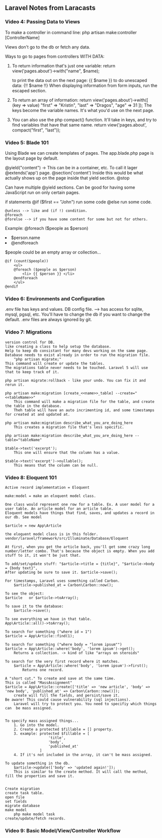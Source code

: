 ## Laravel Notes from Laracasts ##

### Video 4: Passing Data to Views ###
To make a controller in command line:
	php artisan make:controller [ControllerName]

Views don't go to the db or fetch any data. 

Ways to go to pages from controllers WITH DATA: 

1. To return information that's just one variable:
	return view('pages.about')->with("name", $name);

	to print the data out on the next page: {{ $name }}
	to do unescaped data: {!! $name !!} 
	When displaying information from form inputs, run the escaped section.

2. To return an array of information:
	return view('pages.about')->with([
		(key 	=> value)
		"first"	=> "Kristin",
		"last"	=> "Dragos",
		"age"	=> 31
		]);
	The keys become the variable names. It's what you'd use on the next page. 

3. You can also use the php compact() function. It'll take in keys, and try to find variables that have that same name.
	return view('pages.about', compact("first", "last"));

### Video 5: Blade 101 ###

Using Blade we can create templates of pages. 
The app.blade.php page is the layout page by default. 

@yield("content")  -> This can be in a container, etc. 
To call it lager @extends('app') page.
@section('content')
	Inside this would be what actually shows up on the page inside that yield section.
@stop

Can have multiple @yield sections. Can be good for having some JavaScript run on only certain pages. 

if statements
	@if ($first == "John")
		run some code
	@else 
		run some code.

	@unless --> like and (if !) condition.
	@foreach
	@forelse --> if you have some content for some but not for others.

Example: 
	@foreach ($people as $person)
		<li> $person.name <li>
	@endforeach

$people could be an empty array or collection... 
	
	@if (count($people))
		<ul>
		@foreach ($people as $person)
			<li> {{ $person }} </li>
		@endforeach
		</ul>
	@endif


### Video 6: Environments and Configuration ###

.env file has keys and values.
	DB config file. --> has access for sqlite, mysql, pgsql, etc. 
		You'll have to change the db if you want to change the default.
.env files are always ignored by git.


### Video 7: Migrations ###

	version control for DB.
	like creating a class to help setup the database. 
	Help to keep db consistant for many devs working on the same page.
	Database needs to exist already in order to run the migration file.
		"php artisan migrate;"
	This command will create or update the tables.
	The migrations table never needs to be touched. Laravel 5 will use that to keep track of it.

	php artisan migrate:rollback - like your undo. You can fix it and rerun it. 

	php artisan make:migration [create_<<name>>_table] --create="<<tableName>>"
		This command will make a migration file for the table, and create the table in the database. 
		Theh table will have an auto incrimenting id, and some timestamps for created at and updated at.

	php artisan make:migration describe_what_you_are_doing_here
		This creates a migration file that's less specific.

	php artisan make:migration describe_what_you_are_doing_here --table="tableName"

	$table->text('excerpt');
		This one will ensure that the column has a value.

	$table->text('excerpt')->nullable();
		This means that the column can be null.

### Video 8: Eloquent 101 ###

	Active record implementation = Eloquent

	make:model = make an eloquent model class.

	One class would represent one row for a table. Ex. A user model for a user table. An article model for an article table.
	Eloquent models have things that find, saves, and updates a record in our db. See model

	$article = new App\Article

	the eloquent model class is in this folder.
	vendor/laravel/framework/src/Illuminate/Database/Eloquent

	At first, when you get the article back, you'll get some crazy long number/letter combo. That's because the object is empty. When you add stuff to it, it won't be just that. 
	
	To add/set/update stuff: "$article->title = {title}", "$article->body = {body text}", 
	After updating be sure to save it. $article->save();

	For timestamps, Laravel uses something called Carbon. 
		$article->published_at = Carbon\Carbon::now();

	To see the object: 
	$article   or $article->toArray();

	To save it to the database:
		$article->save();

	To see everything we have in that table. 
	App\Article::all()->toArray(); 

	To search for something ("where id = 1")
	$article = App\Article::find(1);
	
	To search for something ("where body = "lorem ipsum"")
	$article = App\Article::where('body', 'lorem ipsum')->get();
		Returns a collection. -> kind of like "arrays on steroids"
	
	To search for the very first record where it matches.
		$article = App\Article::where('body', 'lorem ipsum')->first();
			Returns one record. 

	A "short cut." To create and save at the same time.
	This is called "MassAssignment"
	$article = App\Article::create(['title' => 'new article', 'body' => 'new body', 'published_at' => Carbon\Carbon::now()]);
		create will fill the fields, and persist/save it.
	Be aware! This could cause vulnerability (sql injections).
		Laravel will try to protect you. You need to specifiy which things can  be mass assigned.


	To specify mass assigned things...
		1. Go into the model.
		2. Create a protected $fillable = [] property.
		3. example: protected $fillable = [
						'title',
						'body',
						'published_at'
					]
		4. If it's not included in the array, it can't be mass assigned.

	To update something in the db. 
		$article->update(['body' => 'updated again!']);
		This is similar to the create method. It will call the method, fill the properties and save it.


	Create migration
	create task table.
	open file
	set fields
	migrate database
	make model
		php make model task
	create/update/fetch records. 

### Video 9: Basic Model/View/Controller Workflow ###
